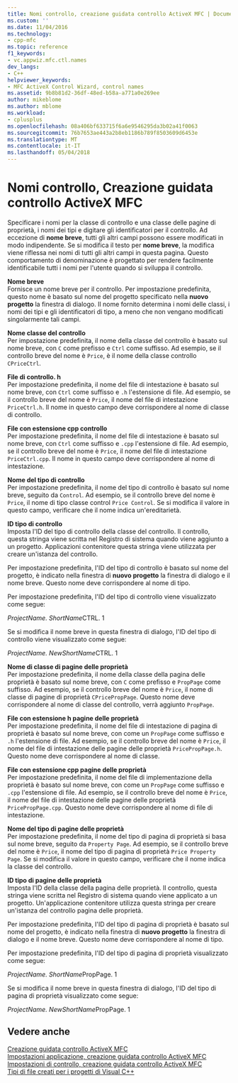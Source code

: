 ```yaml
---
title: Nomi controllo, creazione guidata controllo ActiveX MFC | Documenti Microsoft
ms.custom: ''
ms.date: 11/04/2016
ms.technology:
- cpp-mfc
ms.topic: reference
f1_keywords:
- vc.appwiz.mfc.ctl.names
dev_langs:
- C++
helpviewer_keywords:
- MFC ActiveX Control Wizard, control names
ms.assetid: 9b8b81d2-36df-48ed-b58a-a771a0e269ee
author: mikeblome
ms.author: mblome
ms.workload:
- cplusplus
ms.openlocfilehash: 08a406bf633715f6a6e9546295da3b02a41f0063
ms.sourcegitcommit: 76b7653ae443a2b8eb1186b789f8503609d6453e
ms.translationtype: MT
ms.contentlocale: it-IT
ms.lasthandoff: 05/04/2018
---
```

# <a name="control-names-mfc-activex-control-wizard"></a>Nomi controllo, Creazione guidata controllo ActiveX MFC
Specificare i nomi per la classe di controllo e una classe delle pagine di proprietà, i nomi dei tipi e digitare gli identificatori per il controllo. Ad eccezione di **nome breve**, tutti gli altri campi possono essere modificati in modo indipendente. Se si modifica il testo per **nome breve**, la modifica viene riflessa nei nomi di tutti gli altri campi in questa pagina. Questo comportamento di denominazione è progettato per rendere facilmente identificabile tutti i nomi per l'utente quando si sviluppa il controllo.  
  
 **Nome breve**  
 Fornisce un nome breve per il controllo. Per impostazione predefinita, questo nome è basato sul nome del progetto specificato nella **nuovo progetto** la finestra di dialogo. Il nome fornito determina i nomi delle classi, i nomi dei tipi e gli identificatori di tipo, a meno che non vengano modificati singolarmente tali campi.  
  
 **Nome classe del controllo**  
 Per impostazione predefinita, il nome della classe del controllo è basato sul nome breve, con `C` come prefisso e `Ctrl` come suffisso. Ad esempio, se il controllo breve del nome è `Price`, è il nome della classe controllo `CPriceCtrl`.  
  
 **File di controllo. h**  
 Per impostazione predefinita, il nome del file di intestazione è basato sul nome breve, con `Ctrl` come suffisso e `.h` l'estensione di file. Ad esempio, se il controllo breve del nome è `Price`, il nome del file di intestazione `PriceCtrl.h`. Il nome in questo campo deve corrispondere al nome di classe di controllo.  
  
 **File con estensione cpp controllo**  
 Per impostazione predefinita, il nome del file di intestazione è basato sul nome breve, con `Ctrl` come suffisso e `.cpp` l'estensione di file. Ad esempio, se il controllo breve del nome è `Price`, il nome del file di intestazione `PriceCtrl.cpp`. Il nome in questo campo deve corrispondere al nome di intestazione.  
  
 **Nome del tipo di controllo**  
 Per impostazione predefinita, il nome del tipo di controllo è basato sul nome breve, seguito da `Control`. Ad esempio, se il controllo breve del nome è `Price`, il nome di tipo classe control `Price Control`. Se si modifica il valore in questo campo, verificare che il nome indica un'ereditarietà.  
  
 **ID tipo di controllo**  
 Imposta l'ID del tipo di controllo della classe del controllo. Il controllo, questa stringa viene scritta nel Registro di sistema quando viene aggiunto a un progetto. Applicazioni contenitore questa stringa viene utilizzata per creare un'istanza del controllo.  
  
 Per impostazione predefinita, l'ID del tipo di controllo è basato sul nome del progetto, è indicato nella finestra di **nuovo progetto** la finestra di dialogo e il nome breve. Questo nome deve corrispondere al nome di tipo.  
  
 Per impostazione predefinita, l'ID del tipo di controllo viene visualizzato come segue:  
  
 *ProjectName. ShortName*CTRL. 1  
  
 Se si modifica il nome breve in questa finestra di dialogo, l'ID del tipo di controllo viene visualizzato come segue:  
  
 *ProjectName. NewShortName*CTRL. 1  
  
 **Nome di classe di pagine delle proprietà**  
 Per impostazione predefinita, il nome della classe della pagina delle proprietà è basato sul nome breve, con `C` come prefisso e `PropPage` come suffisso. Ad esempio, se il controllo breve del nome è `Price`, il nome di classe di pagine di proprietà `CPricePropPage`. Questo nome deve corrispondere al nome di classe del controllo, verrà aggiunto `PropPage`.  
  
 **File con estensione h pagine delle proprietà**  
 Per impostazione predefinita, il nome del file di intestazione di pagina di proprietà è basato sul nome breve, con come un `PropPage` come suffisso e `.h` l'estensione di file. Ad esempio, se il controllo breve del nome è `Price`, il nome del file di intestazione delle pagine delle proprietà `PricePropPage.h`. Questo nome deve corrispondere al nome di classe.  
  
 **File con estensione cpp pagine delle proprietà**  
 Per impostazione predefinita, il nome del file di implementazione della proprietà è basato sul nome breve, con come un `PropPage` come suffisso e `.cpp` l'estensione di file. Ad esempio, se il controllo breve del nome è `Price`, il nome del file di intestazione delle pagine delle proprietà `PricePropPage.cpp`. Questo nome deve corrispondere al nome di file di intestazione.  
  
 **Nome del tipo di pagine delle proprietà**  
 Per impostazione predefinita, il nome del tipo di pagina di proprietà si basa sul nome breve, seguito da `Property Page`. Ad esempio, se il controllo breve del nome è `Price`, il nome del tipo di pagina di proprietà `Price Property Page`. Se si modifica il valore in questo campo, verificare che il nome indica la classe del controllo.  
  
 **ID tipo di pagine delle proprietà**  
 Imposta l'ID della classe della pagina delle proprietà. Il controllo, questa stringa viene scritta nel Registro di sistema quando viene applicato a un progetto. Un'applicazione contenitore utilizza questa stringa per creare un'istanza del controllo pagina delle proprietà.  
  
 Per impostazione predefinita, l'ID del tipo di pagina di proprietà è basato sul nome del progetto, è indicato nella finestra di **nuovo progetto** la finestra di dialogo e il nome breve. Questo nome deve corrispondere al nome di tipo.  
  
 Per impostazione predefinita, l'ID del tipo di pagina di proprietà visualizzato come segue:  
  
 *ProjectName. ShortName*PropPage. 1  
  
 Se si modifica il nome breve in questa finestra di dialogo, l'ID del tipo di pagina di proprietà visualizzato come segue:  
  
 *ProjectName. NewShortName*PropPage. 1  
  
## <a name="see-also"></a>Vedere anche  
 [Creazione guidata controllo ActiveX MFC](../../mfc/reference/mfc-activex-control-wizard.md)   
 [Impostazioni applicazione, creazione guidata controllo ActiveX MFC](../../mfc/reference/application-settings-mfc-activex-control-wizard.md)   
 [Impostazioni di controllo, creazione guidata controllo ActiveX MFC](../../mfc/reference/control-settings-mfc-activex-control-wizard.md)   
 [Tipi di file creati per i progetti di Visual C++](../../ide/file-types-created-for-visual-cpp-projects.md)

